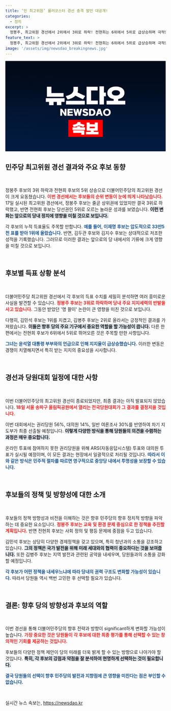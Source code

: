 ```yaml
---
title: ‘민 최고위원’ 롤러코스터 경선 충격 발언 대공개!
categories:
  - 정치
excerpt: >
  정봉주, 최고위원 경선에서 2위에서 3위로 하락! 전현희는 6위에서 5위로 급상승하며 극적인 순위 변화. 18일 열리는 당원대회에서 최종 지도부가 결정된다! 클릭하여 현장 분위기를 확인하세요!
feature_text: >
  정봉주, 최고위원 경선에서 2위에서 3위로 하락! 전현희는 6위에서 5위로 급상승하며 극적인 순위 변화. 18일 열리는 당원대회에서 최종 지도부가 결정된다! 클릭하여 현장 분위기를 확인하세요!
image: '/assets/img/newsdao_breakingnews.jpg'
---
```


<p><img src="/assets/img/newsdao_breakingnews.jpg" alt="koreaapp 속보" /></p>

<h2 data-ke-size="size26">민주당 최고위원 경선 결과와 주요 후보 동향</h2>

<p data-ke-size="size16">&nbsp;</p>

<p>정봉주 후보의 3위 하락과 전현희 후보의 5위 상승으로 더불어민주당의 최고위원 경선이 크게 요동쳤습니다. <b><span style="color: #ee2323;">이번 경선에서는 후보들의 순위 변동이 눈에 띄게 나타났습니다.</span></b> 17일 실시된 최고위원 경선에서,  정봉주 후보는 줄곧 상위권에 있었지만 결국 3위로 하락했고, 반면 전현희 후보는 당선권인 5위로 오르는 놀라운 성과를 보였습니다. <b><span style="background-color: #21538527;">이런 변화는 앞으로의 당내 정치에 영향을 미칠 것으로 보입니다.</span></b> </p>

<p>각 후보의 누적 득표율도 주목할 만합니다. <b><span style="color: #1a5490;">예를 들어, 이재명 후보는 압도적으로 33만5천 표를 받아 1위에 올랐습니다.</span></b> 반면, 김두관 후보와 김지수 후보는 상대적으로 저조한 성적을 기록했습니다. 그러므로 이러한 결과는 앞으로의 당 내에서의 기류에 크게 영향을 미칠 것으로 보입니다.</p>

<p data-ke-size="size16">&nbsp;</p>

<h2 data-ke-size="size26">후보별 득표 상황 분석</h2>

<p data-ke-size="size16">&nbsp;</p>

<p>더불어민주당 최고위원 경선에서 각 후보의 득표 수치를 세밀히 분석하면 여러 흥미로운 사실을 발견할 수 있습니다. <b><span style="color: #ee2323;">정봉주 후보는 3위로 하락하며 당내 주요 지지세력의 반발을 사고 있습니다.</span></b>  그동안 받았던 '명 팔이' 논란이 큰 영향을 미친 것으로 보입니다. </p>

<p>다행히, 김민석 후보는 1위를 지켰고, 김병주 후보는 2위로 올라서는 긍정적인 결과를 가져왔습니다. <b><span style="background-color: #21538527;"> 이들은 향후 당의 주요 기구에서 중요한 역할을 할 가능성이 큽니다.</span></b> 다른 한편에서는 전현희 후보가 6위에서 5위로 뛰어오른 것은 주목할 만한 사항입니다. </p>

<p><b><span style="color: #1a5490;">그녀는 윤석열 대통령 부부와의 언급으로 인해 지지율이 급상승했습니다.</span></b> 이러한 변동은 경쟁이 치열해지면서 특히 받는 지지의 중요성을 시사합니다.</p>

<p data-ke-size="size16">&nbsp;</p>

<h2 data-ke-size="size26">경선과 당원대회 일정에 대한 사항</h2>

<p data-ke-size="size16">&nbsp;</p>

<p>이번 더불어민주당의 최고위원 경선이 종료되었지만, 최종 결과는 아직 발표되지 않았습니다. <b><span style="color: #ee2323;">18일 서울 송파구 올림픽공원에서 열리는 전국당원대회가 그 결과를 결정지을 것입니다.</span></b> </p>

<p>이번 대회에서는 권리당원 56%, 대의원 14%, 일반 여론조사 30%를 반영하여 차기 지도부가 최종 선출될 예정입니다. <b><span style="background-color: #21538527;">이렇게 다양한 방식을 통해 당원들의 의견을 수렴하는 과정은 매우 중요합니다.</span></b> </p>

<p>온라인 투표에 참여하지 못한 권리당원을 위해 ARS(자동응답시스템) 투표와 대의원 투표가 실시될 예정이며, 이 모든 결과는 현장에서 일괄적으로 처리될 것입니다. <b><span style="color: #1a5490;">따라서 이와 같은 방식은 민주적 절차를 따르면 영구적으로 중앙당 내에서 투명성을 보장할 수 있습니다.</span></b></p>

<p data-ke-size="size16">&nbsp;</p>

<h2 data-ke-size="size26">후보들의 정책 및 방향성에 대한 소개</h2>

<p data-ke-size="size16">&nbsp;</p>

<p>후보들의 정책 방향성과 비전을 이해하는 것은 향후 민주당의 향후 정치적 방향을 파악하는 데 중요한 요소입니다. <b><span style="color: #ee2323;">정봉주 후보는 교육 및 환경 문제 중심으로 한 정책을 추진할 계획입니다.</span></b> 반면 전현희 후보는 사회 정의 및 평등 문제에 중점을 두고 있습니다.</p>

<p>김민석 후보는 상당히 다양한 경제정책을 갖고 있으며, 특히 청년과의 소통을 강조하고 있습니다. <b><span style="background-color: #21538527;">그의 정책은 국가 발전을 위해 미래 세대와의 협력이 중요하다는 것을 보여줍니다.</span></b> 또한 김병주 후보는 지역 발전과 관련된 공약을 내세우며, 당원들과의 소통을 강화할 예정입니다.</p>

<p><b><span style="color: #1a5490;">각 후보가 어떤 정책을 내세우느냐에 따라 당내의 권력 구조도 변화할 가능성이 있습니다.</span></b> 따라서 당원들 역시 백번 고민한 후 선택할 필요가 있습니다.</p>

<p data-ke-size="size16">&nbsp;</p>

<h2 data-ke-size="size26">결론: 향후 당의 방향성과 후보의 역할</h2>

<p data-ke-size="size16">&nbsp;</p>

<p>이번 경선을 통해 더불어민주당의 향후 전략과 방향이 significant하게 변화할 가능성이 높습니다. <b><span style="color: #ee2323;">가장 중요한 것은 당원들이 각 후보에 대한 최종 평가를 통해 선택할 수 있는 창의적인 기회를 제공하는 것입니다.</span></b> </p>

<p>후보들의 다양한 정책 제안이 당의 미래를 더욱 밝게 할 수 있는 방향으로 나아가야 할 것입니다. <b><span style="background-color: #21538527;">특히, 각 후보의 강점과 약점을 잘 분석하여 현명하게 선택하는 것이 필요합니다.</span></b> </p>

<p><b><span style="color: #1a5490;">결국 당원들의 선택이 향후 민주당의 발전과 지향점에 큰 영향을 미친다는 점은 부인할 수 없습니다.</span></b> </p>

<p data-ke-size="size16">&nbsp;</p>
실시간 뉴스 속보는, <a href="https://newsdao.kr" rel="dofollow">https://newsdao.kr</a>


